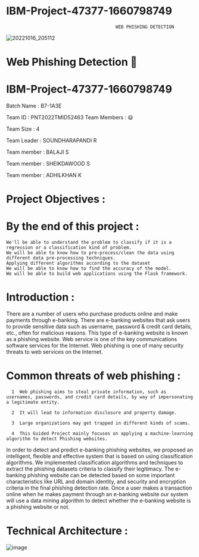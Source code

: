 
# IBM-Project-47377-1660798749
                                             WEB PHISHING DETECTION
![20221016_205112](https://user-images.githubusercontent.com/113851201/196043815-d9fd3371-0bde-44f6-8972-c2679a4a24ef.jpg)

   #  Web Phishing Detection 👋

# IBM-Project-47377-1660798749

Batch Name : B7-1A3E


Team ID : PNT2022TMID52463
Team Members : 😃

Team Size : 4

Team Leader : SOUNDHARAPANDI R

Team member : BALAJI S

Team member : SHEIKDAWOOD S

Team member : ADHILKHAN K                                
   

# Project Objectives :
# By the end of this project :

    We'll be able to understand the problem to classify if it is a regression or a classification kind of problem.
    We will be able to know how to pre-process/clean the data using different data pre-processing techniques.
    Applying different algorithms according to the dataset
    We will be able to know how to find the accuracy of the model.
    We will be able to build web applications using the Flask framework.

# Introduction : 

There are a number of users who purchase products online and make payments through e-banking. There are e-banking websites that ask users to provide sensitive data such as username, password & credit card details, etc., often for malicious reasons. This type of e-banking website is known as a phishing website. Web service is one of the key communications software services for the Internet. Web phishing is one of many security threats to web services on the Internet.

# Common threats of web phishing :

      1  Web phishing aims to steal private information, such as usernames, passwords, and credit card details, by way of impersonating a legitimate entity.

      2  It will lead to information disclosure and property damage.

      3  Large organizations may get trapped in different kinds of scams.

      4  This Guided Project mainly focuses on applying a machine-learning algorithm to detect Phishing websites.

In order to detect and predict e-banking phishing websites, we proposed an intelligent, flexible and effective system that is based on using classification algorithms. We implemented classification algorithms and techniques to extract the phishing datasets criteria to classify their legitimacy. The e-banking phishing website can be detected based on some important characteristics like URL and domain identity, and security and encryption criteria in the final phishing detection rate. Once a user makes a transaction online when he makes payment through an e-banking website our system will use a data mining algorithm to detect whether the e-banking website is a phishing website or not.

# Technical Architecture : 
![image](https://user-images.githubusercontent.com/113851201/201481729-0e1ab392-f66c-4faa-b667-c071f40287e7.png)
